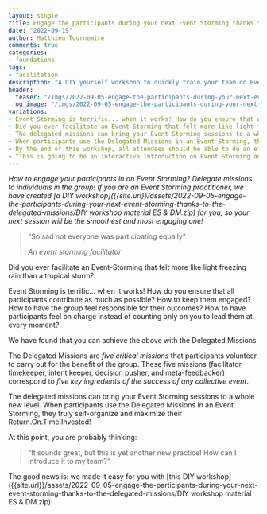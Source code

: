 ```yaml
---
layout: single
title: Engage the participants during your next Event Storming thanks to the Delegated Missions
date: "2022-09-19"
author: Matthieu Tournemire
comments: true
categories:
- foundations
tags:
- facilitation
description: "A DIY yourself workshop to quickly train your team on Event Storming and the Delegated Missions."
header:
  teaser: "/imgs/2022-09-05-engage-the-participants-during-your-next-event-storming-thanks-to-the-delegated-missions/ES-DM-teaser72.PNG"
  og_image: "/imgs/2022-09-05-engage-the-participants-during-your-next-event-storming-thanks-to-the-delegated-missions/ES-DM-og250.png"
variations:
- Event Storming is terrific... when it works! How do you ensure that all participants contribute as much as possible? Use this DIY workshop #eventStorming #ddd #eventStormingJournal #facilitation
- Did you ever facilitate an Event-Storming that felt more like light freezing rain than a tropical storm? This DIY workshop might help. #eventStorming #ddd #eventStormingJournal #facilitation
- The delegated missions can bring your Event Storming sessions to a whole new level. Get your team ready with this DIY workshop. #eventStorming #ddd #eventStormingJournal #facilitation
- When participants use the Delegated Missions in an Event Storming, they truly self-organize and maximize their Return.On.Time.Invested! This DIY workshop will help your team get there. #eventStorming #ddd #eventStormingJournal #facilitation
- By the end of this workshop, all attendees should be able to do an efficient event storming session thanks to the delegated missions. Curious to know more? Download the free instructions! #eventStorming #ddd #eventStormingJournal #facilitation
- “This is going to be an interactive introduction on Event Storming and Delegated Missions. After this short training, you will be able to apply these 2 collaborative techniques” #eventStorming #ddd #eventStormingJournal #facilitation
---
```

_How to engage your participants in an Event Storming? Delegate missions to individuals in the group! If you are an Event Storming practitioner, we have created  [a DIY workshop]({{site.url}}/assets/2022-09-05-engage-the-participants-during-your-next-event-storming-thanks-to-the-delegated-missions/DIY workshop material ES & DM.zip) for you, so your next session will be the smoothest and most engaging one!_

>“So sad not everyone was participating equally“
>
>_An event storming facilitator_

Did you ever facilitate an Event-Storming that felt more like light freezing rain than a tropical storm?

Event Storming is terrific... when it works! How do you ensure that all participants contribute as much as possible? How to keep them engaged? How to have the group feel responsible for their outcomes? How to have participants feel on charge instead of counting only on you to lead them at every moment?

We have found that you can achieve the above with the Delegated Missions 

The Delegated Missions are _five critical missions_ that participants volunteer to carry out for the benefit of the group. These five missions (facilitator, timekeeper, intent keeper, decision pusher, and meta-feedbacker) correspond to _five key ingredients of the success of any collective event_.

The delegated missions can bring your Event Storming sessions to a whole new level. When participants use the Delegated Missions in an Event Storming, they truly self-organize and maximize their Return.On.Time.Invested!

At this point, you are probably thinking:

>“It sounds great, but this is yet another new practice! How can I introduce it to my team?“

The good news is: we made it easy for you with [this DIY workshop]({{site.url}}/assets/2022-09-05-engage-the-participants-during-your-next-event-storming-thanks-to-the-delegated-missions/DIY workshop material ES & DM.zip)!

